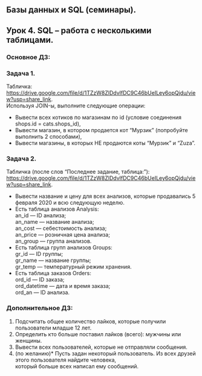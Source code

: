 ## Базы данных и SQL (семинары).
## Урок 4. SQL – работа с несколькими таблицами.  

### Основное ДЗ:  
  
### Задача 1.  
Табличка: https://drive.google.com/file/d/1TZzW8ZlDdvIfDC9C46bUeILey6opQjdu/view?usp=share_link.  
Используя JOIN-ы, выполните следующие операции:  
- Вывести всех котиков по магазинам по id (условие соединения shops.id = cats.shops_id),  
- Вывести магазин, в котором продается кот “Мурзик” (попробуйте выполнить 2 способами),  
- Вывести магазины, в которых НЕ продаются коты “Мурзик” и “Zuza”.  
  
### Задача 2.  
Табличка (после слов “Последнее задание, таблица:”):  
https://drive.google.com/file/d/1TZzW8ZlDdvIfDC9C46bUeILey6opQjdu/view?usp=share_link.  
- Вывести название и цену для всех анализов, которые продавались 5 февраля 2020 и всю следующую неделю.  
- Есть таблица анализов Analysis:  
an_id — ID анализа;  
an_name — название анализа;  
an_cost — себестоимость анализа;  
an_price — розничная цена анализа;  
an_group — группа анализов.  
- Есть таблица групп анализов Groups:  
gr_id — ID группы;  
gr_name — название группы;  
gr_temp — температурный режим хранения.  
- Есть таблица заказов Orders:  
ord_id — ID заказа;  
ord_datetime — дата и время заказа;  
ord_an — ID анализа.

### Дополнительное ДЗ:

1. Подсчитать общее количество лайков, которые получили пользователи младше 12 лет.  
2. Определить кто больше поставил лайков (всего): мужчины или женщины.  
3. Вывести всех пользователей, которые не отправляли сообщения.  
4. (по желанию)* Пусть задан некоторый пользователь. Из всех друзей этого пользователя найдите человека,  
    который больше всех написал ему сообщений.

